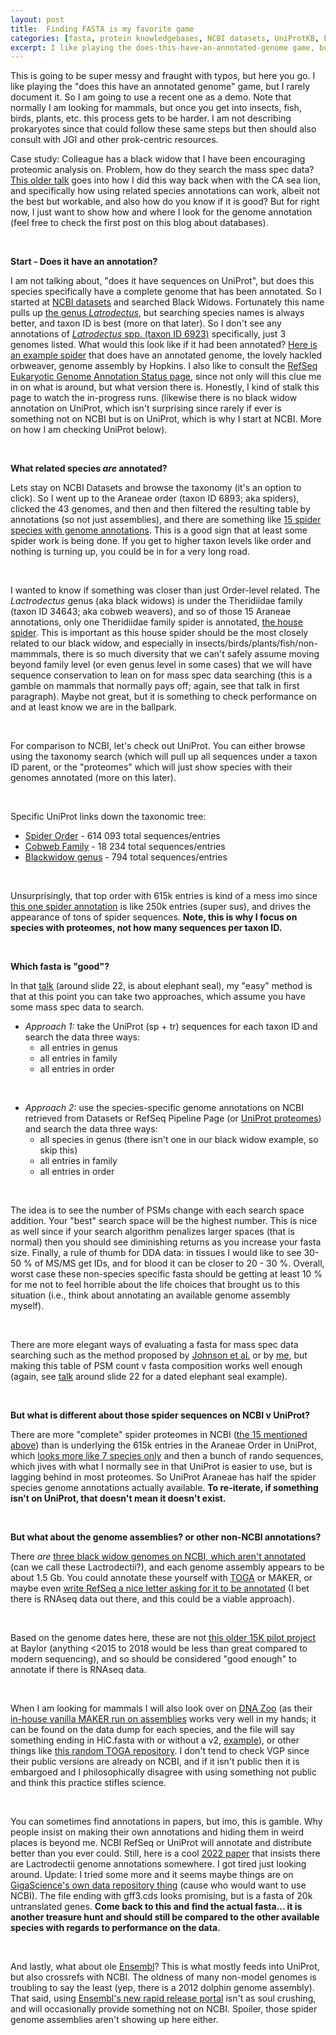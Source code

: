 ```yaml
---
layout: post
title:  Finding FASTA is my favorite game
categories: [fasta, protein knowledgebases, NCBI datasets, UniProtKB, Ensembl]
excerpt: I like playing the does-this-have-an-annotated-genome game, but I rarely document it. So here you go, me finding a black widow.
---
```


This is going to be super messy and fraught with typos, but here you go. I like playing the "does this have an annotated genome" game, but I rarely document it. So I am going to use a recent one as a demo. Note that normally I am looking for mammals, but once you get into insects, fish, birds, plants, etc. this process gets to be harder. I am not describing prokaryotes since that could follow these same steps but then should also consult with JGI and other prok-centric resources. 


Case study: Colleague has a black widow that I have been encouraging proteomic analysis on. Problem, how do they search the mass spec data? [This older talk](https://zenodo.org/record/3687161) goes into how I did this way back when with the CA sea lion, and specifically how using related species annotations can work, albeit not the best but workable, and also how do you know if it is good? But for right now, I just want to show how and where I look for the genome annotation (feel free to check the first post on this blog about databases).

&nbsp; 

**Start - Does it have an annotation?**

I am not talking about, "does it have sequences on UniProt", but does this species specifically have a complete genome that has been annotated. So I started at [NCBI datasets](https://www.ncbi.nlm.nih.gov/datasets/) and searched Black Widows. Fortunately this name pulls up [the genus *Latrodectus*](https://www.ncbi.nlm.nih.gov/datasets/taxonomy/6923/), but searching species names is always better, and taxon ID is best (more on that later). So I don't see any annotations of [*Latrodectus* spp. (taxon ID 6923)](https://www.ncbi.nlm.nih.gov/datasets/taxonomy/6923/) specifically, just 3 genomes listed. What would this look like if it had been annotated? [Here is an example spider](https://www.ncbi.nlm.nih.gov/datasets/taxonomy/327109/) that does have an annotated genome, the lovely hackled orbweaver, genome assembly by Hopkins. I also like to consult the [RefSeq Eukaryotic Genome Annotation Status page](https://www.ncbi.nlm.nih.gov/genome/annotation_euk/status/), since not only will this clue me in on what is around, but what version there is. Honestly, I kind of stalk this page to watch the in-progress runs. (likewise there is no black widow annotation on UniProt, which isn't surprising since rarely if ever is something not on NCBI but is on UniProt, which is why I start at NCBI. More on how I am checking UniProt below).

&nbsp;

**What related species *are* annotated?**

Lets stay on NCBI Datasets and browse the taxonomy (it's an option to click). So I went up to the Araneae order (taxon ID 6893; aka spiders), clicked the 43 genomes, and then and then filtered the resulting table by annotations (so not just assemblies), and there are something like [15 spider species with genome annotations](https://www.ncbi.nlm.nih.gov/datasets/genome/?taxon=6893&annotated_only=true&refseq_annotation=true&genbank_annotation=true). This is a good sign that at least some spider work is being done. If you get to higher taxon levels like order and nothing is turning up, you could be in for a very long road.

&nbsp;

I wanted to know if something was closer than just Order-level related. The *Lactrodectus* genus (aka black widows) is under the Theridiidae family (taxon ID 34643; aka cobweb weavers), and so of those 15 Araneae annotations, only one Theridiidae family spider is annotated, [the house spider](https://www.ncbi.nlm.nih.gov/datasets/taxonomy/114398/). This is important as this house spider should be the most closely related to our black widow, and especially in insects/birds/plants/fish/non-mammmals, there is so much diversity that we can't safely assume moving beyond family level (or even genus level in some cases) that we will have sequence conservation to lean on for mass spec data searching (this is a gamble on mammals that normally pays off; again, see that talk in first paragraph). Maybe not great, but it is something to check performance on and at least know we are in the ballpark.

&nbsp;

For comparison to NCBI, let's check out UniProt. You can either browse using the taxonomy search (which will pull up all sequences under a taxon ID parent, or the "proteomes" which will just show species with their genomes annotated (more on this later).

&nbsp;

Specific UniProt links down the taxonomic tree:
* [Spider Order](https://www.uniprot.org/taxonomy/6893) - 614 093 total sequences/entries
* [Cobweb Family](https://www.uniprot.org/taxonomy/34643) - 18 234 total sequences/entries
* [Blackwidow genus](https://www.uniprot.org/taxonomy/6923) - 794 total sequences/entries

&nbsp;

Unsurprisingly, that top order with 615k entries is kind of a mess imo since [this one spider annotation](https://www.uniprot.org/proteomes/UP000499080) is like 250k entries (super sus), and drives the appearance of tons of spider sequences. **Note, this is why I focus on species with proteomes, not how many sequences per taxon  ID.**

&nbsp;

**Which fasta is "good"?**

In that [talk](https://zenodo.org/record/3687161) (around slide 22, is about elephant seal), my "easy" method is that at this point you can take two approaches, which assume you have some mass spec data to search.

* *Approach 1:* take the UniProt (sp + tr) sequences for each taxon ID and search the data three ways:
	+ all entries in genus
	+ all entries in family
	+ all entries in order

&nbsp;

* *Approach 2:* use the species-specific genome annotations on NCBI retrieved from Datasets or RefSeq Pipeline Page (or [UniProt proteomes](https://www.uniprot.org/proteomes?query=Araneae+AND+%28taxonomy_id%3A6893%29)) and search the data three ways:
	+ all species in genus (there isn't one in our black widow example, so skip this)
	+ all entries in family
	+ all entries in order

&nbsp;

The idea is to see the number of PSMs change with each search space addition. Your "best" search space will be the highest number. This is nice as well since if your search algorithm penalizes larger spaces (that is normal) then you should see diminishing returns as you increase your fasta size. Finally, a rule of thumb for DDA data: in tissues I would like to see 30-50 % of MS/MS get IDs, and for blood it can be closer to 20 - 30 %. Overall, worst case these non-species specific fasta should be getting at least 10 % for me not to feel horrible about the life choices that brought us to this situation (i.e., think about annotating an available genome assembly myself).

&nbsp;

There are more elegant ways of evaluating a fasta for mass spec data searching such as the method proposed by [Johnson et al.](https://pubmed.ncbi.nlm.nih.gov/31732549/) or by [me](https://pubmed.ncbi.nlm.nih.gov/37761836/), but making this table of PSM count v fasta composition works well enough (again, see [talk](https://zenodo.org/record/3687161) around slide 22 for a dated elephant seal example).

&nbsp; 

**But what is different about those spider sequences on NCBI v UniProt?**

There are more "complete" spider proteomes in NCBI ([the 15 mentioned above](https://www.ncbi.nlm.nih.gov/datasets/genome/?taxon=6893&annotated_only=true&refseq_annotation=true&genbank_annotation=true)) than is underlying the 615k entries in the Araneae Order in UniProt, which [looks more like 7 species only](https://www.uniprot.org/proteomes?query=Araneae+AND+%28taxonomy_id%3A6893%29) and then a bunch of rando sequences, which jives with what I normally see in that UniProt is easier to use, but is lagging behind in most proteomes. So UniProt Araneae has half the spider species genome annotations actually available. **To re-iterate, if something isn't on UniProt, that doesn't mean it doesn't exist.**

&nbsp; 

**But what about the genome assemblies? or other non-NCBI annotations?** 

There *are* [three black widow genomes on NCBI, which aren't annotated](https://www.ncbi.nlm.nih.gov/datasets/genome/?taxon=6923) (can we call these Lactrodectii?), and each genome assembly appears to be about 1.5 Gb. You could annotate these yourself with [TOGA](https://github.com/hillerlab/TOGA) or MAKER, or maybe even [write RefSeq a nice letter asking for it to be annotated](https://support.nlm.nih.gov/support/create-case/) (I bet there is RNAseq data out there, and this could be a viable approach).

&nbsp; 

Based on the genome dates here, these are not [this older 15K pilot project](https://www.hgsc.bcm.edu/arthropods/western-black-widow-spider-genome-project) at Baylor (anything <2015 to 2018 would be less than great compared to modern sequencing), and so should be considered "good enough" to annotate if there is RNAseq data.

&nbsp;

When I am looking for mammals I will also look over on [DNA Zoo](https://www.dnazoo.org/) (as their [in-house vanilla MAKER run on assemblies](https://www.dnazoo.org/post/announcing-the-release-of-updated-genome-annotations) works very well in my hands; it can be found on the data dump for each species, and the file will say something ending in HiC.fasta with or without a v2, [example](https://dnazoo.s3.wasabisys.com/index.html?prefix=Lagorchestes_conspicillatus/)), or other things like [this random TOGA repository](https://genome.senckenberg.de/download/TOGA/human_hg38_reference/). I don't tend to check VGP since their public versions are already on NCBI, and if it isn't public then it is embargoed and I philosophically disagree with using something not public and think this practice stifles science.

&nbsp;

You can sometimes find annotations in papers, but imo, this is gamble. Why people insist on making their own annotations and hiding them in weird places is beyond me. NCBI RefSeq or UniProt will annotate and distribute better than you ever could. Still, here is a cool [2022 paper](https://www.ncbi.nlm.nih.gov/pmc/articles/PMC9154082/) that insists there are Lactrodectii genome annotations somewhere. I got tired just looking around. Update: I tried some more and it seems maybe things are on [GigaScience's own data repository thing](http://gigadb.org/search/new?keyword=Latrodectus) (cause who would want to use NCBI). The file ending with gff3.cds looks promising, but is a fasta of 20k untranslated genes. **Come back to this and find the actual fasta... it is another treasure hunt and should still be compared to the other available species with regards to performance on the data.**

&nbsp;

And lastly, what about ole [Ensembl](https://useast.ensembl.org/index.html)? This is what mostly feeds into UniProt, but also crossrefs with NCBI. The oldness of many non-model genomes is troubling to say the least (yep, there is a 2012 dolphin genome assembly). That said, using [Ensembl's new rapid release portal](https://rapid.ensembl.org/info/about/species.html) isn't as soul crushing, and will occasionally provide something not on NCBI. Spoiler, those spider genome assemblies aren't showing up here either.

&nbsp;  
&nbsp;  
&nbsp;  
